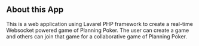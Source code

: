 

## About this App

This is a web application using Lavarel PHP framework to create a real-time Websocket powered game of Planning Poker. The user can create a game and others can join that game for a collaborative game of Planning Poker.
